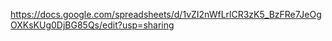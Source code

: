 https://docs.google.com/spreadsheets/d/1vZI2nWfLrlCR3zK5_BzFRe7JeOgOXKsKUg0DjBG85Qs/edit?usp=sharing
